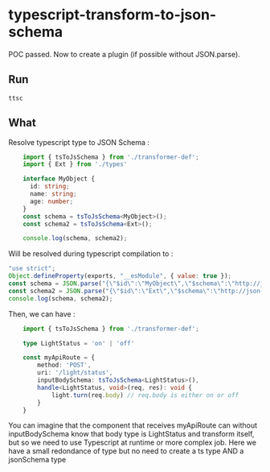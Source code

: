 # typescript-transform-to-json-schema

POC passed. Now to create a plugin (if possible without JSON.parse).

## Run

`ttsc`

## What

Resolve typescript type to JSON Schema :
```typescript
	import { tsToJsSchema } from './transformer-def';
	import { Ext } from './types'

	interface MyObject {
	  id: string;
	  name: string;
	  age: number;
	}
	const schema = tsToJsSchema<MyObject>();
	const schema2 = tsToJsSchema<Ext>();

	console.log(schema, schema2);
```

Will be resolved during typescript compilation to :
```javascript
"use strict";
Object.defineProperty(exports, "__esModule", { value: true });
const schema = JSON.parse("{\"$id\":\"MyObject\",\"$schema\":\"http://json-schema.org/draft-07/schema#\",\"additionalProperties\":false,\"definitions\":{},\"properties\":{\"age\":{\"type\":\"number\"},\"id\":{\"type\":\"string\"},\"name\":{\"type\":\"string\"}},\"required\":[\"id\",\"name\",\"age\"],\"type\":\"object\"}");
const schema2 = JSON.parse("{\"$id\":\"Ext\",\"$schema\":\"http://json-schema.org/draft-07/schema#\",\"additionalProperties\":false,\"definitions\":{},\"properties\":{\"name\":{\"type\":\"string\"}},\"required\":[\"name\"],\"type\":\"object\"}");
console.log(schema, schema2);

```

Then, we can have :
```typescript
    import { tsToJsSchema } from './transformer-def';

    type LightStatus = 'on' | 'off'

    const myApiRoute = {
    	method: 'POST',
    	uri: '/light/status',
    	inputBodySchema: tsToJsSchema<LightStatus>(),
    	handle<LightStatus, void>(req, res): void {
    		light.turn(req.body) // req.body is either on or off
    	}
    }
```

You can imagine that the component that receives myApiRoute can without inputBodySchema know that body type is LightStatus and transform itself, but so we need to use Typescript at runtime or more complex job. Here we have a small redondance of type but no need to create a ts type AND a jsonSchema type